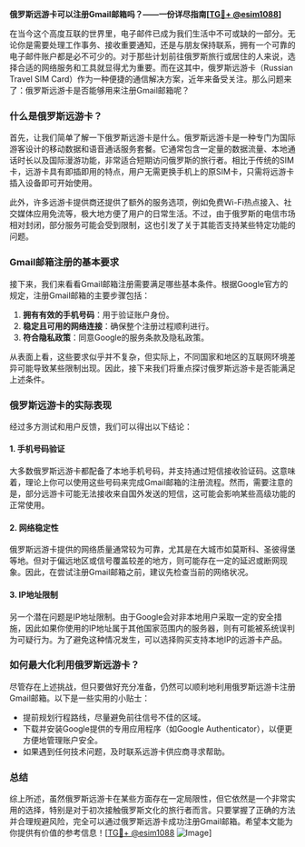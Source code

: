 **俄罗斯远游卡可以注册Gmail邮箱吗？——一份详尽指南[[TG💪+ @esim1088](https://t.me/s/esim1088)]**

在当今这个高度互联的世界里，电子邮件已成为我们生活中不可或缺的一部分。无论你是需要处理工作事务、接收重要通知，还是与朋友保持联系，拥有一个可靠的电子邮件账户都是必不可少的。对于那些计划前往俄罗斯旅行或居住的人来说，选择合适的网络服务和工具就显得尤为重要。而在这其中，俄罗斯远游卡（Russian Travel SIM Card）作为一种便捷的通信解决方案，近年来备受关注。那么问题来了：俄罗斯远游卡是否能够用来注册Gmail邮箱呢？

### 什么是俄罗斯远游卡？

首先，让我们简单了解一下俄罗斯远游卡是什么。俄罗斯远游卡是一种专门为国际游客设计的移动数据和语音通话服务套餐。它通常包含一定量的数据流量、本地通话时长以及国际漫游功能，非常适合短期访问俄罗斯的旅行者。相比于传统的SIM卡，远游卡具有即插即用的特点，用户无需更换手机上的原SIM卡，只需将远游卡插入设备即可开始使用。

此外，许多远游卡提供商还提供了额外的服务选项，例如免费Wi-Fi热点接入、社交媒体应用免流等，极大地方便了用户的日常生活。不过，由于俄罗斯的电信市场相对封闭，部分服务可能会受到限制，这也引发了关于其能否支持某些特定功能的问题。

### Gmail邮箱注册的基本要求

接下来，我们来看看Gmail邮箱注册需要满足哪些基本条件。根据Google官方的规定，注册Gmail邮箱的主要步骤包括：

1. **拥有有效的手机号码**：用于验证账户身份。
2. **稳定且可用的网络连接**：确保整个注册过程顺利进行。
3. **符合隐私政策**：同意Google的服务条款及隐私政策。

从表面上看，这些要求似乎并不复杂，但实际上，不同国家和地区的互联网环境差异可能导致某些限制出现。因此，接下来我们将重点探讨俄罗斯远游卡是否能满足上述条件。

### 俄罗斯远游卡的实际表现

经过多方测试和用户反馈，我们可以得出以下结论：

#### 1. 手机号码验证
大多数俄罗斯远游卡都配备了本地手机号码，并支持通过短信接收验证码。这意味着，理论上你可以使用这些号码来完成Gmail邮箱的注册流程。然而，需要注意的是，部分远游卡可能无法接收来自国外发送的短信，这可能会影响某些高级功能的正常使用。

#### 2. 网络稳定性
俄罗斯远游卡提供的网络质量通常较为可靠，尤其是在大城市如莫斯科、圣彼得堡等地。但对于偏远地区或信号覆盖较差的地方，则可能存在一定的延迟或断网现象。因此，在尝试注册Gmail邮箱之前，建议先检查当前的网络状况。

#### 3. IP地址限制
另一个潜在问题是IP地址限制。由于Google会对非本地用户采取一定的安全措施，因此如果你使用的IP地址属于其他国家范围内的服务器，则有可能被系统误判为可疑行为。为了避免这种情况发生，可以选择购买支持本地IP的远游卡产品。

### 如何最大化利用俄罗斯远游卡？

尽管存在上述挑战，但只要做好充分准备，仍然可以顺利地利用俄罗斯远游卡注册Gmail邮箱。以下是一些实用的小贴士：

- 提前规划行程路线，尽量避免前往信号不佳的区域。
- 下载并安装Google提供的专用应用程序（如Google Authenticator），以便更方便地管理账户安全。
- 如果遇到任何技术问题，及时联系远游卡供应商寻求帮助。

### 总结

综上所述，虽然俄罗斯远游卡在某些方面存在一定局限性，但它依然是一个非常实用的选择，特别是对于初次接触俄罗斯文化的旅行者而言。只要掌握了正确的方法并合理规避风险，完全可以通过俄罗斯远游卡成功注册Gmail邮箱。希望本文能为你提供有价值的参考信息！[[TG💪+ @esim1088](https://t.me/s/esim1088) ![Image](https://i.postimg.cc/4NQfJmqS/Snipaste-2025-05-13-00-14-12.png)]
